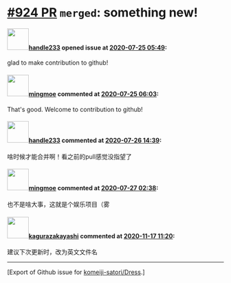 # [\#924 PR](https://github.com/komeiji-satori/Dress/pull/924) `merged`: something new!

#### <img src="https://avatars.githubusercontent.com/u/64353508?v=4" width="50">[handle233](https://github.com/handle233) opened issue at [2020-07-25 05:49](https://github.com/komeiji-satori/Dress/pull/924):

glad to make contribution to github!

#### <img src="https://avatars.githubusercontent.com/u/68525838?u=bad7f7bb18b6f1d2edf5ba5a12876997654a92c8&v=4" width="50">[mingmoe](https://github.com/mingmoe) commented at [2020-07-25 06:03](https://github.com/komeiji-satori/Dress/pull/924#issuecomment-663815239):

That's good.
Welcome to contribution to github!

#### <img src="https://avatars.githubusercontent.com/u/64353508?v=4" width="50">[handle233](https://github.com/handle233) commented at [2020-07-26 14:39](https://github.com/komeiji-satori/Dress/pull/924#issuecomment-663996252):

啥时候才能合并啊！看之前的pull感觉没指望了

#### <img src="https://avatars.githubusercontent.com/u/68525838?u=bad7f7bb18b6f1d2edf5ba5a12876997654a92c8&v=4" width="50">[mingmoe](https://github.com/mingmoe) commented at [2020-07-27 02:38](https://github.com/komeiji-satori/Dress/pull/924#issuecomment-664088590):

也不是啥大事，这就是个娱乐项目（雾

#### <img src="https://avatars.githubusercontent.com/u/2824841?u=b6e28fbc3f5ac12daf4b9a169194996ca20b57fb&v=4" width="50">[kagurazakayashi](https://github.com/kagurazakayashi) commented at [2020-11-17 11:20](https://github.com/komeiji-satori/Dress/pull/924#issuecomment-728863039):

建议下次更新时，改为英文文件名


-------------------------------------------------------------------------------



[Export of Github issue for [komeiji-satori/Dress](https://github.com/komeiji-satori/Dress).]

